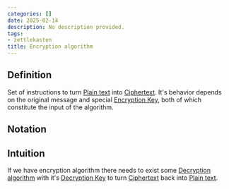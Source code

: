 ```yaml
---
categories: []
date: 2025-02-14
description: No description provided.
tags:
- zettlekasten
title: Encryption algorithm
---
```


## Definition

Set of instructions to turn [Plain text](Plain%20text.md) into [Ciphertext](Ciphertext.md). It's behavior depends on the original message and special [Encryption Key](Encryption%20Key), both of which constitute the input of the algorithm.

## Notation

## Intuition

If we have encryption algorithm there needs to exist some [Decryption algorithm](Decryption%20algorithm) with it's [Decryption Key](Decryption%20Key) to turn [Ciphertext](Ciphertext.md) back into [Plain text](Plain%20text.md).